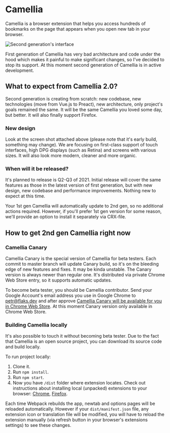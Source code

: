 # Camellia

Camellia is a browser extension that helps you access hundreds of bookmarks on the page that appears when you open new tab in your browser.

![Second generation's interface](https://user-images.githubusercontent.com/12474739/84573023-abfecb80-ada6-11ea-8b69-ef39955ef4fd.png)

First generation of Camellia has very bad architecture and code under the hood which makes it painful to make significant changes, so I've decided to stop its support. At this moment second generation of Camellia is in active development.

## What to expect from Camellia 2.0?

Second generation is creating from scratch: new codebase, new technologies (move from Vue.js to Preact), new architecture, only project's goals remained the same. It will be the same Camellia you loved some day, but better. It will also finally support Firefox.

### New design

Look at the screen shot attached above (please note that it's early build, something may change). We are focusing on first-class support of touch interfaces, high DPG displays (such as Retina) and screens with various sizes. It will also look more modern, cleaner and more organic.

### When will it be released?

It's planned to release is Q2-Q3 of 2021. Initial release will cover the same features as those in the latest version of first generation, but with new design, new codebase and performance improvements. Nothing new to expect at this time.

Your 1st gen Camellia will automatically update to 2nd gen, so no additional actions required. However, if you'll prefer 1st gen version for some reason, we'll provide an option to install it separately via CRX-file.

## How to get 2nd gen Camellia right now

### Camellia Canary

Camellia Canary is the special version of Camellia for beta testers. Each commit to master branch will update Canary build, so it's on the bleeding edge of new features and fixes. It may be kinda unstable. The Canary version is always newer than regular one. It's distributed via private Chrome Web Store entry, so it supports automatic updates.

To become beta tester, you should be Camellia contributor. Send your Google Account's email address you use in Google Chrome to petr@flaks.dev and after approve [Camellia Canary will be available for you in Chrome Web Store](https://chrome.google.com/webstore/detail/dadaaofggncbhcmekkijnadeffpcblib). At this moment Canary version only available in Chrome Web Store.

### Building Camellia locally

It's also possible to touch it without becoming beta tester. Due to the fact that Camellia is an open source project, you can download its source code and build locally.

To run project locally:

1. Clone it.
2. Run `npm install`.
3. Run `npm start`.
4. Now you have `/dist` folder where extension locates. Check out instructions about installing local (unpacked) extensions to your browser: [Chrome](https://developer.chrome.com/extensions/getstarted), [Firefox](https://developer.mozilla.org/en-US/docs/Mozilla/Add-ons/WebExtensions/Your_first_WebExtension#Trying_it_out).

Each time Webpack rebuilds the app, newtab and options pages will be reloaded automatically. However if your `dist/manifest.json` file, any extension icon or translation file will be modified, you will have to reload the extension manually (via refresh button in your browser's extensions settings) to see these changes.
